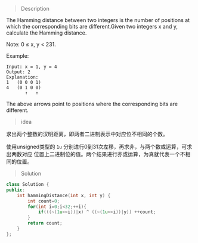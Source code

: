 > Description

The Hamming distance between two integers is the number of positions at 
which the corresponding bits are different.Given two integers x and y, 
calculate the Hamming distance.

Note:
0 ≤ x, y < 231.

Example:
```
Input: x = 1, y = 4
Output: 2
Explanation:
1   (0 0 0 1)
4   (0 1 0 0)
       ↑   ↑
```
The above arrows point to positions where the corresponding bits are different.

> idea

求出两个整数的汉明距离，即两者二进制表示中对应位不相同的个数。

使用unsigned类型的 `1u` 分别进行0到31次左移，再求非，与两个数或运算，可求出两数对应
位置上二进制位的值。两个结果进行亦或运算，为真就代表一个不相同的位置。

> Solution

```C++
class Solution {
public:
    int hammingDistance(int x, int y) {
        int count=0;
        for(int i=0;i<32;++i){
            if(((~(1u<<i))|x) ^ ((~(1u<<i))|y)) ++count;
        }
        return count;
    }
};
```
